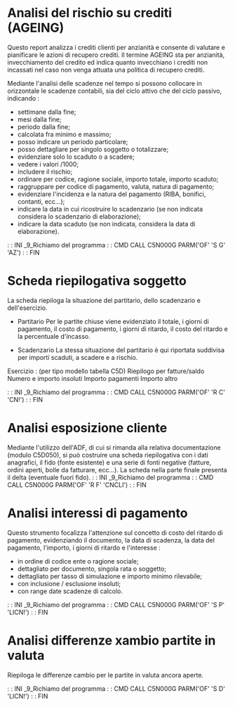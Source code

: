 # Analisi del rischio su crediti (AGEING)
Questo report analizza i crediti clienti per anzianità e consente di valutare e pianificare le azioni di recupero crediti.
Il termine AGEING sta per anzianità, invecchiamento del credito ed indica quanto invecchiano i crediti non incassati nel caso non venga attuata una politica di recupero crediti.

Mediante l'analisi delle scadenze nel tempo si possono collocare in orizzontale le scadenze contabili, sia del ciclo attivo che del ciclo passivo, indicando : 
 * settimane dalla fine;
 * mesi dalla fine;
 * periodo dalla fine;
 * calcolata fra minimo e massimo;
 * posso indicare un periodo particolare;
 * posso dettagliare per singolo soggetto o totalizzare;
 * evidenziare solo lo scaduto o a scadere;
 * vedere i valori /1000;
 * includere il rischio;
 * ordinare per codice, ragione sociale, importo totale, importo scaduto;
 * raggruppare per codice di pagamento, valuta, natura di pagamento;
 * evidenziare l'incidenza e la natura del pagamento (RIBA, bonifici, contanti, ecc...);
 * indicare la data in cui ricostruire lo scadenzario (se non indicata considera lo scadenzario di elaborazione);
 * indicare la data scaduto (se non indicata, considera la data di elaborazione).

 :  : INI _9_Richiamo del programma
 :  : CMD CALL C5N000G PARM('OF' 'S G' 'AZ')
 :  : FIN

# Scheda riepilogativa soggetto
La scheda riepiloga la situazione del partitario, dello scadenzario e dell'esercizio.

 * Partitario
Per le partite chiuse viene evidenziato il totale, i giorni di pagamento, il costo di pagamento, i giorni di ritardo, il costo del ritardo e la percentuale d'incasso.

 * Scadenzario
La stessa situazione del partitario è qui riportata suddivisa per importi scaduti, a scadere e a rischio.

Esercizio : 
(per tipo modello tabella C5D)
Riepilogo per fatture/saldo
Numero e importo insoluti
Importo pagamenti
Importo altro

 :  : INI _9_Richiamo del programma
 :  : CMD CALL C5N000G PARM('OF' 'R C' 'CN!')
 :  : FIN

# Analisi esposizione cliente
Mediante l'utilizzo dell'ADF, di cui si rimanda alla relativa documentazione (modulo C5D050), si può costruire una scheda riepilogativa con i dati anagrafici, il fido (fonte esistente) e una serie di fonti negative (fatture, ordini aperti, bolle da fatturare, ecc...).
La scheda nella parte finale presenta il delta (eventuale fuori fido).
 :  : INI _9_Richiamo del programma
 :  : CMD CALL C5N000G PARM('OF' 'R F' 'CNCLI')
 :  : FIN

# Analisi interessi di pagamento
Questo strumento focalizza l'attenzione sul concetto di costo del ritardo di pagamento, evidenziando il documento, la data di scadenza, la data del pagamento, l'importo, i giorni di ritardo e l'interesse : 
 * in ordine di codice ente o ragione sociale;
 * dettagliato per documento, singola rata o soggetto;
 * dettagliato per tasso di simulazione e importo minimo rilevabile;
 * con inclusione / esclusione insoluti;
 * con range date scadenze di calcolo.

 :  : INI _9_Richiamo del programma
 :  : CMD CALL C5N000G PARM('OF' 'S P' 'LICN!')
 :  : FIN

# Analisi differenze xambio partite in valuta
Riepiloga le differenze cambio per le partite in valuta ancora aperte.

 :  : INI _9_Richiamo del programma
 :  : CMD CALL C5N000G PARM('OF' 'S D' 'LICN!')
 :  : FIN
